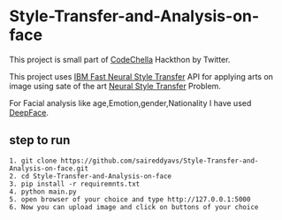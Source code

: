 # Style-Transfer-and-Analysis-on-face

This project is small part of [CodeChella](https://www.notion.so/Codechella-Hacker-Map-1bc32d1fba4547ed98d81cc3ca31dfb3) Hackthon by Twitter.

This project uses [IBM Fast Neural Style Transfer](https://developer.ibm.com/exchanges/models/all/max-fast-neural-style-transfer/) API for applying arts on image using sate of the art [Neural Style Transfer](https://arxiv.org/pdf/1603.08155.pdf) Problem.

For Facial analysis like age,Emotion,gender,Nationality  I have used [DeepFace](https://github.com/serengil/deepface).


## step to run
```
1. git clone https://github.com/saireddyavs/Style-Transfer-and-Analysis-on-face.git
2. cd Style-Transfer-and-Analysis-on-face
3. pip install -r requiremnts.txt
4. python main.py
5. open browser of your choice and type http://127.0.0.1:5000 
6. Now you can upload image and click on buttons of your choice
```
